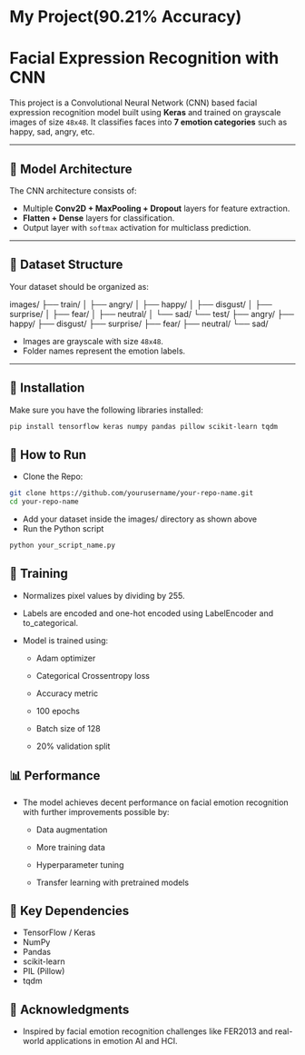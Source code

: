 # My Project(90.21% Accuracy)

# Facial Expression Recognition with CNN

This project is a Convolutional Neural Network (CNN) based facial expression recognition model built using **Keras** and trained on grayscale images of size `48x48`. It classifies faces into **7 emotion categories** such as happy, sad, angry, etc.

---

## 🧠 Model Architecture

The CNN architecture consists of:

- Multiple **Conv2D + MaxPooling + Dropout** layers for feature extraction.
- **Flatten + Dense** layers for classification.
- Output layer with `softmax` activation for multiclass prediction.

---

## 📁 Dataset Structure

Your dataset should be organized as:

images/ ├── train/ │ ├── angry/ │ ├── happy/ │ ├── disgust/ │ ├── surprise/ │ ├── fear/ │ ├── neutral/ │ └── sad/ └── test/ ├── angry/ ├── happy/ ├── disgust/ ├── surprise/ ├── fear/ ├── neutral/ └── sad/


- Images are grayscale with size `48x48`.
- Folder names represent the emotion labels.

---

## 🔧 Installation

Make sure you have the following libraries installed:

```bash
pip install tensorflow keras numpy pandas pillow scikit-learn tqdm
```
## 🚀 How to Run
- Clone the Repo:
```bash
git clone https://github.com/yourusername/your-repo-name.git
cd your-repo-name

```
- Add your dataset inside the images/ directory as shown above
- Run the Python script

```bash
python your_script_name.py
```

## 🧪 Training
- Normalizes pixel values by dividing by 255.

- Labels are encoded and one-hot encoded using LabelEncoder and to_categorical.

- Model is trained using:

    - Adam optimizer

    - Categorical Crossentropy loss

    - Accuracy metric

    - 100 epochs

    - Batch size of 128

    - 20% validation split

## 📊 Performance
- The model achieves decent performance on facial emotion recognition with further improvements possible by:

    - Data augmentation

    - More training data

    - Hyperparameter tuning

    - Transfer learning with pretrained models

## 📌 Key Dependencies
- TensorFlow / Keras
- NumPy
- Pandas
- scikit-learn
- PIL (Pillow)
- tqdm

## 💬 Acknowledgments
- Inspired by facial emotion recognition challenges like FER2013 and real-world applications in emotion AI and HCI.
